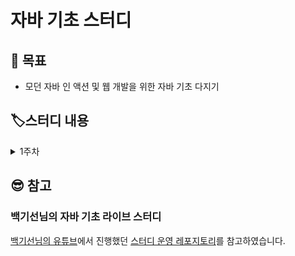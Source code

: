 # 자바 기초 스터디

## :dart: 목표
- 모던 자바 인 액션 및 웹 개발을 위한 자바 기초 다지기

## :label:스터디 내용

<details>
  <summary>1주차</summary>

  #### 목표
  - 자바 소스 파일(.java)을 JVM으로 실행하는 과정 이해하기.

  #### 학습할 것
  - JVM이란 무엇인가
  - 컴파일 하는 방법
  - 실행하는 방법
  - 바이트코드란 무엇인가
  - JIT 컴파일러란 무엇이며 어떻게 동작하는지
  - JVM 구성 요소
  - JDK와 JRE의 차이
</details>


## 😎 참고
### 백기선님의 자바 기초 라이브 스터디
[백기선님의 유튜브](https://www.youtube.com/user/whiteship2000)에서 진행했던 [스터디 운영 레포지토리](https://github.com/whiteship/live-study)를 참고하였습니다.
